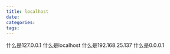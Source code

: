 ```yaml
---
title: localhost
date:
categories:
tags:
---
```


<!-- more -->
什么是127.0.0.1
什么是localhost
什么是192.168.25.137
什么是0.0.0.1